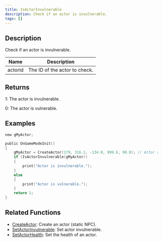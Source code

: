 ```yaml
---
title: IsActorInvulnerable
description: Check if an actor is invulnerable.
tags: []
---
```


<VersionWarn version='SA-MP 0.3.7' />

## Description

Check if an actor is invulnerable.

| Name    | Description                   |
| ------- | ----------------------------- |
| actorid | The ID of the actor to check. |

## Returns

1: The actor is invulnerable.

0: The actor is vulnerable.

## Examples

```c
new gMyActor;

public OnGameModeInit()
{
    gMyActor = CreateActor(179, 316.1, -134.0, 999.6, 90.0); // Actor as a salesperson in Ammunation.
    if (IsActorInvulnerable(gMyActor))
    {
        print("Actor is invulnerable.");
    }
    else
    {
        print("Actor is vulnerable.");
    }
    return 1;
}
```

## Related Functions

- [CreateActor](CreateActor): Create an actor (static NPC).
- [SetActorInvulnerable](SetActorInvulnerable): Set actor invulnerable.
- [SetActorHealth](SetActorHealth): Set the health of an actor.
